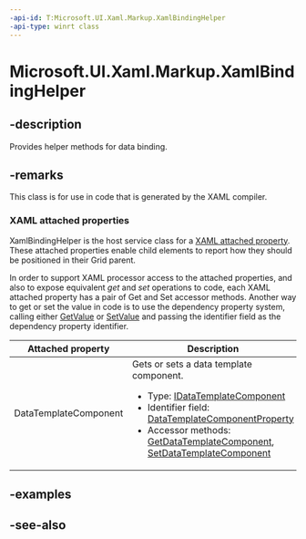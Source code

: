 ```yaml
---
-api-id: T:Microsoft.UI.Xaml.Markup.XamlBindingHelper
-api-type: winrt class
---
```


<!-- Class syntax.
public class XamlBindingHelper : Windows.UI.Xaml.Markup.IXamlBindingHelper
-->

# Microsoft.UI.Xaml.Markup.XamlBindingHelper

## -description
Provides helper methods for data binding.

## -remarks
This class is for use in code that is generated by the XAML compiler.

### XAML attached properties

XamlBindingHelper is the host service class for a [XAML attached property](/windows/uwp/xaml-platform/attached-properties-overview). These attached properties enable child elements to report how they should be positioned in their Grid parent.

In order to support XAML processor access to the attached properties, and also to expose equivalent _get_ and _set_ operations to code, each XAML attached property has a pair of Get and Set accessor methods. Another way to get or set the value in code is to use the dependency property system, calling either [GetValue](../microsoft.ui.xaml/dependencyobject_getvalue_229640130.md) or [SetValue](../microsoft.ui.xaml/dependencyobject_setvalue_1212521140.md) and passing the identifier field as the dependency property identifier.

| Attached property | Description |
| - | - |
| DataTemplateComponent | Gets or sets a data template component.<ul><li>Type: [IDataTemplateComponent](idatatemplatecomponent.md)</li><li>Identifier field: <a href="/uwp/api/windows.ui.xaml.markup.xamlbindinghelper.datatemplatecomponentproperty">DataTemplateComponentProperty</a></li><li>Accessor methods: <a href="/uwp/api/windows.ui.xaml.markup.xamlbindinghelper.getdatatemplatecomponent">GetDataTemplateComponent</a>, <a href="/uwp/api/windows.ui.xaml.markup.xamlbindinghelper.setdatatemplatecomponent">SetDataTemplateComponent</a></li></ul> |

## -examples

## -see-also
